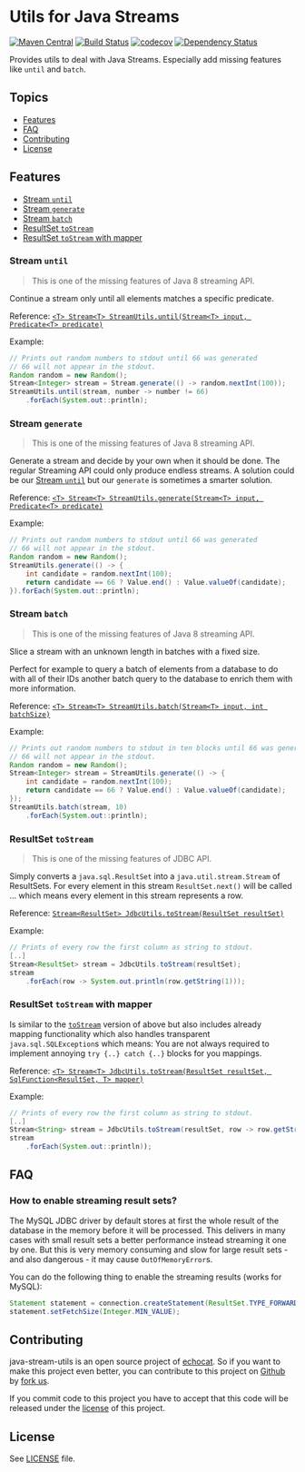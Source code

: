 # Utils for Java Streams

[![Maven Central](https://maven-badges.herokuapp.com/maven-central/org.echocat.java-stream-utils/java-stream-utils/badge.svg)](https://maven-badges.herokuapp.com/maven-central/org.echocat.java-stream-utils/java-stream-utils)
[![Build Status](https://travis-ci.org/echocat/java-stream-utils.svg?branch=master)](https://travis-ci.org/echocat/java-stream-utils)
[![codecov](https://codecov.io/gh/echocat/java-stream-utils/branch/master/graph/badge.svg)](https://codecov.io/gh/echocat/java-stream-utils)
[![Dependency Status](https://www.versioneye.com/user/projects/58cecc7ccef50000242b6e67/badge.svg?style=flat-square)](https://www.versioneye.com/user/projects/58cecc7ccef50000242b6e67)

Provides utils to deal with Java Streams. Especially add missing features like `until` and `batch`.

## Topics

* [Features](#features)
* [FAQ](#faq)
* [Contributing](#contributing)
* [License](#license)

## Features

* [Stream `until`](#stream-until)
* [Stream `generate`](#stream-generate)
* [Stream `batch`](#stream-until)
* [ResultSet `toStream`](#resultset-tostream)
* [ResultSet `toStream` with mapper](#resultset-tostream-with-mapper)

### Stream `until`

> This is one of the missing features of Java 8 streaming API.

Continue a stream only until all elements matches a specific predicate.

Reference: [`<T> Stream<T> StreamUtils.until(Stream<T> input, Predicate<T> predicate)`](/src/main/java/org/echocat/jsu/StreamUtils.java)

Example:
```java
// Prints out random numbers to stdout until 66 was generated
// 66 will not appear in the stdout.
Random random = new Random();
Stream<Integer> stream = Stream.generate(() -> random.nextInt(100));
StreamUtils.until(stream, number -> number != 66)
    .forEach(System.out::println);
```

### Stream `generate`

> This is one of the missing features of Java 8 streaming API.

Generate a stream and decide by your own when it should be done.
The regular Streaming API could only produce endless streams.
A solution could be our [Stream `until`](#stream-until) but our `generate` is sometimes a smarter solution.

Reference: [`<T> Stream<T> StreamUtils.generate(Stream<T> input, Predicate<T> predicate)`](/src/main/java/org/echocat/jsu/StreamUtils.java)

Example:
```java
// Prints out random numbers to stdout until 66 was generated
// 66 will not appear in the stdout.
Random random = new Random();
StreamUtils.generate(() -> {
    int candidate = random.nextInt(100);
    return candidate == 66 ? Value.end() : Value.valueOf(candidate);
}).forEach(System.out::println);
```

### Stream `batch`

> This is one of the missing features of Java 8 streaming API.

Slice a stream with an unknown length in batches with a fixed size.

Perfect for example to query a batch of elements from a database to do with all of their IDs another
batch query to the database to enrich them with more information.

Reference: [`<T> Stream<T> StreamUtils.batch(Stream<T> input, int batchSize)`](/src/main/java/org/echocat/jsu/StreamUtils.java)

Example:
```java
// Prints out random numbers to stdout in ten blocks until 66 was generated
// 66 will not appear in the stdout.
Random random = new Random();
Stream<Integer> stream = StreamUtils.generate(() -> {
    int candidate = random.nextInt(100);
    return candidate == 66 ? Value.end() : Value.valueOf(candidate);
});
StreamUtils.batch(stream, 10)
    .forEach(System.out::println);
```

### ResultSet `toStream`

> This is one of the missing features of JDBC API.

Simply converts a `java.sql.ResultSet` into a `java.util.stream.Stream` of ResultSets.
For every element in this stream `ResultSet.next()` will be called
... which means every element in this stream represents a row.

Reference: [`Stream<ResultSet> JdbcUtils.toStream(ResultSet resultSet)`](/src/main/java/org/echocat/jsu/JdbcUtils.java)

Example:
```java
// Prints of every row the first column as string to stdout.
[..]
Stream<ResultSet> stream = JdbcUtils.toStream(resultSet);
stream
    .forEach(row -> System.out.println(row.getString(1)));
```

### ResultSet `toStream` with mapper

Is similar to the [`toStream`](#resultset-tostream) version of above but also includes already mapping functionality
which also handles transparent `java.sql.SQLException`s which means: You are not always required
to implement annoying `try {..} catch {..}` blocks for you mappings.

Reference: [`<T> Stream<T> JdbcUtils.toStream(ResultSet resultSet, SqlFunction<ResultSet, T> mapper)`](/src/main/java/org/echocat/jsu/JdbcUtils.java)

Example:
```java
// Prints of every row the first column as string to stdout.
[..]
Stream<String> stream = JdbcUtils.toStream(resultSet, row -> row.getString(1));
stream
    .forEach(System.out::println));
```

## FAQ

### How to enable streaming result sets?

The MySQL JDBC driver by default stores at first the whole result of the database in the memory before
it will be processed. This delivers in many cases with small result sets a better performance instead
streaming it one by one. But this is very memory consuming and slow for large result sets - and also
dangerous - it may cause `OutOfMemoryError`s.

You can do the following thing to enable the streaming results (works for MySQL):
```java
Statement statement = connection.createStatement(ResultSet.TYPE_FORWARD_ONLY, ResultSet.CONCUR_READ_ONLY)
statement.setFetchSize(Integer.MIN_VALUE);  
```

## Contributing

java-stream-utils is an open source project of [echocat](https://echocat.org). So if you want to make this project even better, you can
contribute to this project on [Github](https://github.com/echocat/java-stream-utils) by
[fork us](https://github.com/echocat/java-stream-utils/fork).

If you commit code to this project you have to accept that this code will be released under the [license](#license) of this project.

## License

See [LICENSE](LICENSE) file.
